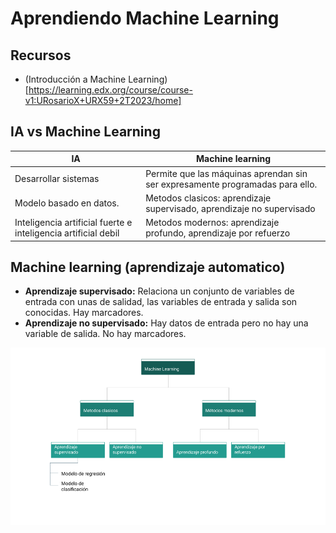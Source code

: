 # Aprendiendo Machine Learning
## Recursos
- (Introducción a Machine Learning)[https://learning.edx.org/course/course-v1:URosarioX+URX59+2T2023/home]

## IA vs Machine Learning
| IA           | Machine learning |
| ------------ | ------------ |
| Desarrollar sistemas      | Permite que las máquinas aprendan sin ser expresamente programadas para ello.      |
| Modelo basado en datos.    | Metodos clasicos:  aprendizaje supervisado, aprendizaje no supervisado     |
| Inteligencia artificial fuerte e inteligencia artificial debil  | Metodos modernos: aprendizaje profundo, aprendizaje por refuerzo

## Machine learning (aprendizaje automatico)
- **Aprendizaje supervisado:** Relaciona un conjunto de variables de entrada con unas de salidad, las variables de entrada y salida son conocidas. Hay marcadores.
- **Aprendizaje no supervisado:** Hay datos de entrada pero no hay una variable de salida. No hay marcadores.

![machine learning](./images/machinelearning.png)